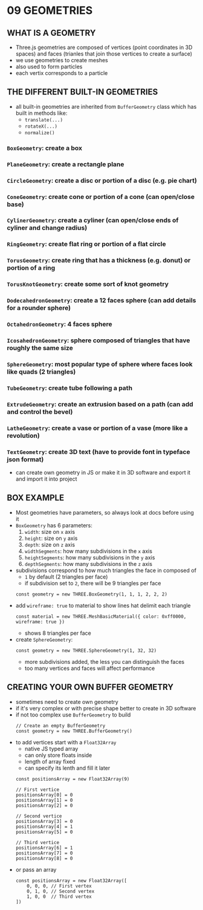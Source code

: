 # 09 GEOMETRIES

## WHAT IS A GEOMETRY
* Three.js geometries are composed of vertices (point coordinates in 3D spaces) and faces (trianles that join those vertices to create a surface)
* we use geometries to create meshes
* also used to form particles 
* each vertix corresponds to a particle 

## THE DIFFERENT BUILT-IN GEOMETRIES 
* all built-in geometries are inherited from `BufferGeometry` class which has built in methods like:
    - `translate(...)`
    - `rotateX(...)`
    - `normalize()`
### `BoxGeometry`: create a box 
### `PlaneGeometry`: create a rectangle plane
### `CircleGeometry`: create a disc or portion of a disc (e.g. pie chart)
### `ConeGeometry`: create cone or portion of a cone (can open/close base)
### `CylinerGeometry`: create a cyliner (can open/close ends of cyliner and change radius)
### `RingGeometry`: create flat ring or portion of a flat circle
### `TorusGeometry`: create ring that has a thickness (e.g. donut) or portion of a ring
### `TorusKnotGeometry`: create some sort of knot geometry
### `DodecahedronGeometry`: create a 12 faces sphere (can add details for a rounder sphere)
### `OctahedronGeometry`: 4 faces sphere
### `IcosahedronGeometry`: sphere composed of triangles that have roughly the same size
### `SphereGeometry`: most popular type of sphere where faces look like quads (2 triangles)
### `TubeGeometry`: create tube following a path
### `ExtrudeGeometry`: create an extrusion based on a path (can add and control the bevel)
### `LatheGeometry`: create a vase or portion of a vase (more like a revolution)
### `TextGeometry`: create 3D text (have to provide font in typeface json format)
* can create own geometry in JS or make it in 3D software and export it and import it into project

## BOX EXAMPLE
* Most geometries have parameters, so always look at docs before using it
* `BoxGeometry` has 6 parameters:
    1. `width`: size on `x` axis
    2. `height`: size on `y` axis
    3. `depth`: size on `z` axis
    4. `widthSegments`: how many subdivisions in the `x` axis
    5. `heightSegments`: how many subdivisions in the `y` axis
    6. `depthSegments`: how many subdivisions in the `z` axis
* subdivisions correspond to how much triangles the face in composed of
    - `1` by default (2 triangles per face)
    - if subdivision set to `2`, there will be 9 triangles per face
    ```
    const geometry = new THREE.BoxGeometry(1, 1, 1, 2, 2, 2)
    ```
* add `wireframe: true` to material to show lines hat delimit each triangle
    ```
    const material = new THREE.MeshBasicMaterial({ color: 0xff0000, wireframe: true })
    ```
    - shows 8 triangles per face 
* create `SphereGeometry`:
    ```
    const geometry = new THREE.SphereGeometry(1, 32, 32)
    ```
    - more subdivisions added, the less you can distinguish the faces
    - too many vertices and faces will affect performance 

## CREATING YOUR OWN BUFFER GEOMETRY
* sometimes need to create own geometry 
* if it's very complex or with precise shape better to create in 3D software 
* if not too complex use `BufferGeometry` to build 
    ```
    // Create an empty BufferGeometry
    const geometry = new THREE.BufferGeometry()
    ```
* to add vertices start with a `Float32Array`
    - native JS typed array
    - can only store floats inside
    - length of array fixed 
    - can specify its lenth and fill it later
    ```
    const positionsArray = new Float32Array(9)

    // First vertice
    positionsArray[0] = 0
    positionsArray[1] = 0
    positionsArray[2] = 0

    // Second vertice
    positionsArray[3] = 0
    positionsArray[4] = 1
    positionsArray[5] = 0

    // Third vertice
    positionsArray[6] = 1
    positionsArray[7] = 0
    positionsArray[8] = 0
    ```
* or pass an array 
    ```
    const positionsArray = new Float32Array([
        0, 0, 0, // First vertex
        0, 1, 0, // Second vertex
        1, 0, 0  // Third vertex
    ])
    ```
